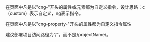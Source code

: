 在页面中凡是以"cng-"开头的属性或元素都为自定义指令，设计思路：c（custom）表示自定义，ng表示指令。

在页面中凡是以"cng-property-"开头的属性都为自定义指令属性

建议部署项目访问路径为“/”，而不是/projectName/。